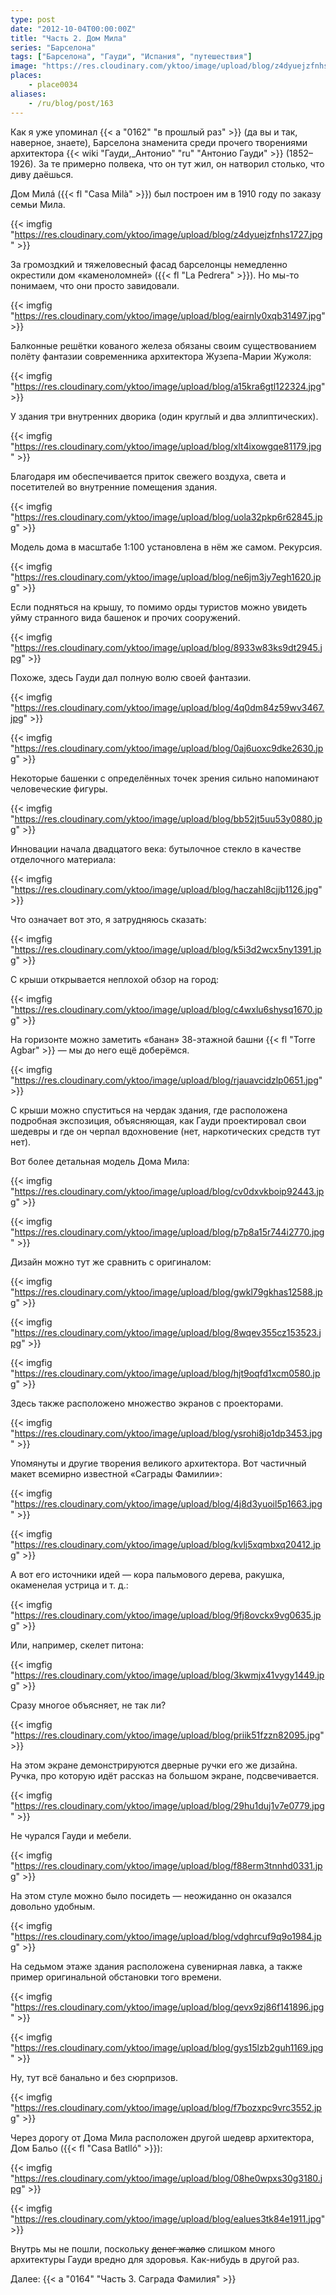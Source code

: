 ```yaml
---
type: post
date: "2012-10-04T00:00:00Z"
title: "Часть 2. Дом Мила"
series: "Барселона"
tags: ["Барселона", "Гауди", "Испания", "путешествия"]
image: "https://res.cloudinary.com/yktoo/image/upload/blog/z4dyuejzfnhs1727.jpg"
places:
    - place0034
aliases:
    - /ru/blog/post/163
---
```


Как я уже упоминал {{< a "0162" "в прошлый раз" >}} (да вы и так, наверное, знаете), Барселона знаменита среди прочего творениями архитектора {{< wiki "Гауди,_Антонио" "ru" "Антонио Гауди" >}} (1852­–1926). За те примерно полвека, что он тут жил, он натворил столько, что диву даёшься.

Дом Милá ({{< fl "Casa Milà" >}}) был построен им в 1910 году по заказу семьи Мила.

{{< imgfig "https://res.cloudinary.com/yktoo/image/upload/blog/z4dyuejzfnhs1727.jpg" >}}

<!--more-->

За громоздкий и тяжеловесный фасад барселонцы немедленно окрестили дом «каменоломней» ({{< fl "La Pedrera" >}}). Но мы-то понимаем, что они просто завидовали.

{{< imgfig "https://res.cloudinary.com/yktoo/image/upload/blog/eairnly0xqb31497.jpg" >}}

Балконные решётки кованого железа обязаны своим существованием полёту фантазии современника архитектора Жузепа-Марии Жужоля:

{{< imgfig "https://res.cloudinary.com/yktoo/image/upload/blog/a15kra6gtl122324.jpg" >}}

У здания три внутренних дворика (один круглый и два эллиптических).

{{< imgfig "https://res.cloudinary.com/yktoo/image/upload/blog/xlt4ixowgqe81179.jpg" >}}

Благодаря им обеспечивается приток свежего воздуха, света и посетителей во внутренние помещения здания.

{{< imgfig "https://res.cloudinary.com/yktoo/image/upload/blog/uola32pkp6r62845.jpg" >}}

Модель дома в масштабе 1:100 установлена в нём же самом. Рекурсия.

{{< imgfig "https://res.cloudinary.com/yktoo/image/upload/blog/ne6jm3jy7egh1620.jpg" >}}

Если подняться на крышу, то помимо орды туристов можно увидеть уйму странного вида башенок и прочих сооружений.

{{< imgfig "https://res.cloudinary.com/yktoo/image/upload/blog/8933w83ks9dt2945.jpg" >}}

Похоже, здесь Гауди дал полную волю своей фантазии.

{{< imgfig "https://res.cloudinary.com/yktoo/image/upload/blog/4q0dm84z59wv3467.jpg" >}}

{{< imgfig "https://res.cloudinary.com/yktoo/image/upload/blog/0aj6uoxc9dke2630.jpg" >}}

Некоторые башенки с определённых точек зрения сильно напоминают человеческие фигуры.

{{< imgfig "https://res.cloudinary.com/yktoo/image/upload/blog/bb52jt5uu53y0880.jpg" >}}

Инновации начала двадцатого века: бутылочное стекло в качестве отделочного материала:

{{< imgfig "https://res.cloudinary.com/yktoo/image/upload/blog/haczahl8cjjb1126.jpg" >}}

Что означает вот это, я затрудняюсь сказать:

{{< imgfig "https://res.cloudinary.com/yktoo/image/upload/blog/k5i3d2wcx5ny1391.jpg" >}}

С крыши открывается неплохой обзор на город:

{{< imgfig "https://res.cloudinary.com/yktoo/image/upload/blog/c4wxlu6shysq1670.jpg" >}}

На горизонте можно заметить «банан» 38-этажной башни {{< fl "Torre Agbar" >}} — мы до него ещё доберёмся.

{{< imgfig "https://res.cloudinary.com/yktoo/image/upload/blog/rjauavcidzlp0651.jpg" >}}

С крыши можно спуститься на чердак здания, где расположена подробная экспозиция, объясняющая, как Гауди проектировал свои шедевры и где он черпал вдохновение (нет, наркотических средств тут нет).

Вот более детальная модель Дома Мила:

{{< imgfig "https://res.cloudinary.com/yktoo/image/upload/blog/cv0dxvkboip92443.jpg" >}}

{{< imgfig "https://res.cloudinary.com/yktoo/image/upload/blog/p7p8a15r744i2770.jpg" >}}

Дизайн можно тут же сравнить с оригиналом:

{{< imgfig "https://res.cloudinary.com/yktoo/image/upload/blog/gwkl79gkhas12588.jpg" >}}

{{< imgfig "https://res.cloudinary.com/yktoo/image/upload/blog/8wqev355cz153523.jpg" >}}

{{< imgfig "https://res.cloudinary.com/yktoo/image/upload/blog/hjt9oqfd1xcm0580.jpg" >}}

Здесь также расположено множество экранов с проекторами.

{{< imgfig "https://res.cloudinary.com/yktoo/image/upload/blog/ysrohi8jo1dp3453.jpg" >}}

Упомянуты и другие творения великого архитектора. Вот частичный макет всемирно известной «Саграды Фамилии»:

{{< imgfig "https://res.cloudinary.com/yktoo/image/upload/blog/4j8d3yuoil5p1663.jpg" >}}

{{< imgfig "https://res.cloudinary.com/yktoo/image/upload/blog/kvlj5xqmbxq20412.jpg" >}}

А вот его источники идей — кора пальмового дерева, ракушка, окаменелая устрица и т. д.:

{{< imgfig "https://res.cloudinary.com/yktoo/image/upload/blog/9fj8ovckx9vg0635.jpg" >}}

Или, например, скелет питона:

{{< imgfig "https://res.cloudinary.com/yktoo/image/upload/blog/3kwmjx41vygy1449.jpg" >}}

Сразу многое объясняет, не так ли?

{{< imgfig "https://res.cloudinary.com/yktoo/image/upload/blog/priik51fzzn82095.jpg" >}}

На этом экране демонстрируются дверные ручки его же дизайна. Ручка, про которую идёт рассказ на большом экране, подсвечивается.

{{< imgfig "https://res.cloudinary.com/yktoo/image/upload/blog/29hu1duj1v7e0779.jpg" >}}

Не чурался Гауди и мебели.

{{< imgfig "https://res.cloudinary.com/yktoo/image/upload/blog/f88erm3tnnhd0331.jpg" >}}

На этом стуле можно было посидеть — неожиданно он оказался довольно удобным.

{{< imgfig "https://res.cloudinary.com/yktoo/image/upload/blog/vdghrcuf9q9o1984.jpg" >}}

На седьмом этаже здания расположена сувенирная лавка, а также пример оригинальной обстановки того времени.

{{< imgfig "https://res.cloudinary.com/yktoo/image/upload/blog/qevx9zj86f141896.jpg" >}}

{{< imgfig "https://res.cloudinary.com/yktoo/image/upload/blog/gys15lzb2guh1169.jpg" >}}

Ну, тут всё банально и без сюрпризов.

{{< imgfig "https://res.cloudinary.com/yktoo/image/upload/blog/f7bozxpc9vrc3552.jpg" >}}

Через дорогу от Дома Мила расположен другой шедевр архитектора, Дом Бальо ({{< fl "Casa Batlló" >}}):

{{< imgfig "https://res.cloudinary.com/yktoo/image/upload/blog/08he0wpxs30g3180.jpg" >}}

{{< imgfig "https://res.cloudinary.com/yktoo/image/upload/blog/ealues3tk84e1911.jpg" >}}

Внутрь мы не пошли, поскольку ~~денег жалко~~ слишком много архитектуры Гауди вредно для здоровья. Как-нибудь в другой раз.

Далее: {{< a "0164" "Часть 3. Саграда Фамилия" >}}
